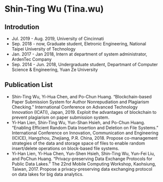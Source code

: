 # Shin-Ting Wu (Tina.wu)
## Introdution
* Jul. 2019 - Aug. 2019, University of Cincinnati
* Sep. 2018 - now, Graduate student, Eletronic Engineering, National Taipei University of Technology  
* Jan. 2017 - Jan 2018, Intern at department of system administrator, ArdenTec Company
* Sep. 2014 - Jun. 2018, Undergraduate student, Departmant of Computer Science & Engineering, Yuan Ze University  

## Publication List
* Shin-Ting Wu, Yi-Hua Chen, and Po-Chun Huang.
 “Blockchain-based Paper Submission System for Author Nonrepudiation
and Plagiarism Checking.” International Conference on Advanced Technology Innovation (ICATI), Japan, 2019.
    Exploit the advantages of blockchain to prevent plagiarism on paper submission system.
* Yi-Han Lien, Shin-Ting Wu, Yun-Shan Hsieh, and Po-Chun Huang. 
“Enabling Efficient Random Data Insertion and Deletion on File Systems.” International Conference
on Innovation, Communication and Engineering (ICICE), Hangzhou, Zhejiang, P.R.
China, 2018.
    Propose co-management strategies of the data and storage space of files to enable random insert/delete operations on block-based file systems.
* Yi-Han Lien, Yi-Hua Chen, Yun-Shen Hsieh, Shin-Ting Wu, Yun-Fei Liu, and PoChun Huang.
 “Privacy-preserving Data Exchange Protocols for Public Data Lakes.” 
 The 22nd Mobile Computing Workshop, Kaohsiung, Taiwan, 2017.
    Propose a privacy-preserving data exchanging protocol on data lakes for big data analytics.
